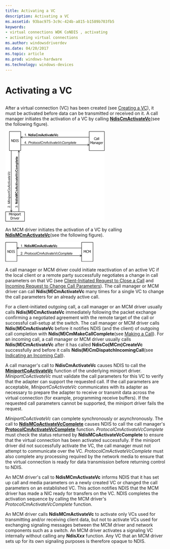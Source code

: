 ```yaml
---
title: Activating a VC
description: Activating a VC
ms.assetid: 93bac975-3c9c-424b-a815-b1589b703fb5
keywords:
- virtual connections WDK CoNDIS , activating
- activating virtual connections
ms.author: windowsdriverdev
ms.date: 04/20/2017
ms.topic: article
ms.prod: windows-hardware
ms.technology: windows-devices
---
```


# Activating a VC


## <a href="" id="ddk-activating-a-vc-ng"></a>


After a virtual connection (VC) has been created (see [Creating a VC](creating-a-vc.md)), it must be activated before data can be transmitted or received on it. A call manager initiates the activation of a VC by calling [**NdisCmActivateVc**](https://msdn.microsoft.com/library/windows/hardware/ff561649)(see the following figure).

![diagram illustrating a call manager initiating vc activation](images/cm-07.png)

An MCM driver initiates the activation of a VC by calling [**NdisMCmActivateVc**](https://msdn.microsoft.com/library/windows/hardware/ff562792)(see the following figure).

![diagram illustrating an mcm driver initiating vc activation](images/fig1-07.png)

A call manager or MCM driver could initiate reactivation of an active VC if the local client or a remote party successfully negotiates a change in call parameters on that VC (see [Client-Initiated Request to Close a Call](client-initiated-request-to-close-a-call.md) and [Incoming Request to Change Call Parameters](incoming-request-to-change-call-parameters.md)). The call manager or MCM driver can call **Ndis(M)CmActivateVc** many times for a single VC to change the call parameters for an already active call.

For a client-initiated outgoing call, a call manager or an MCM driver usually calls **Ndis(M)CmActivateVc** immediately following the packet exchange confirming a negotiated agreement with the remote target of the call or successful call-setup at the switch. The call manager or MCM driver calls **Ndis(M)CmActivateVc** before it notifies NDIS (and the client) of outgoing call completion with **Ndis(M)CmMakeCallComplete**(see [Making a Call](making-a-call.md)). For an incoming call, a call manager or MCM driver usually calls **Ndis(M)CmActivateVc** after it has called **NdisCo(MCm)CreateVc** successfully and before it calls **Ndis(M)CmDispatchIncomingCall**(see [Indicating an Incoming Call](indicating-an-incoming-call.md)).

A call manager's call to **NdisCmActivateVc** causes NDIS to call the [**MiniportCoActivateVc**](https://msdn.microsoft.com/library/windows/hardware/ff559351) function of the underlying miniport driver. *MiniportCoActivateVc* must validate the call parameters for this VC to verify that the adapter can support the requested call. If the call parameters are acceptable, *MiniportCoActivateVc* communicates with its adapter as necessary to prepare the adapter to receive or transmit data across the virtual connection (for example, programming receive buffers). If the requested call parameters cannot be supported, the miniport driver fails the request.

*MiniportCoActivateVc* can complete synchronously or asynchronously. The call to [**NdisMCoActivateVcComplete**](https://msdn.microsoft.com/library/windows/hardware/ff563558) causes NDIS to call the call manager's [**ProtocolCmActivateVcComplete**](https://msdn.microsoft.com/library/windows/hardware/ff570238) function. *ProtocolCmActivateVcComplete* must check the status returned by **NdisMCoActivateVcComplete** to ensure that the virtual connection has been activated successfully. If the miniport driver did not successfully activate the VC, the call manager must not attempt to communicate over the VC. *ProtocolCmActivateVcComplete* must also complete any processing required by the network media to ensure that the virtual connection is ready for data transmission before returning control to NDIS.

An MCM driver's call to **NdisMCmActivateVc** informs NDIS that it has set up call and media parameters on a newly created VC or changed the call parameters on an established VC. This action notifies NDIS that the MCM driver has made a NIC ready for transfers on the VC. NDIS completes the activation sequence by calling the MCM driver's *ProtocolCmActivateVcComplete* function.

An MCM driver calls **NdisMCmActivateVc** to activate only VCs used for transmitting and/or receiving client data, but not to activate VCs used for exchanging signaling messages between the MCM driver and network components such as a switch. An MCM driver activates a signaling VC internally without calling any **Ndis*Xxx*** function. Any VC that an MCM driver sets up for its own signaling purposes is therefore opaque to NDIS.

 

 





